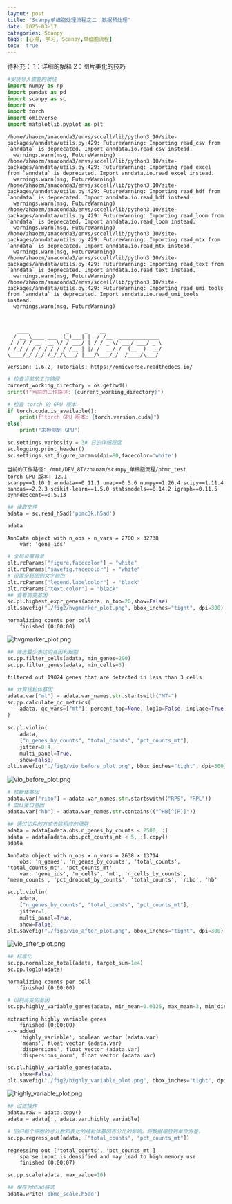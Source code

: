 ```yaml
---
layout: post
title: "Scanpy单细胞处理流程之二：数据预处理"
date: 2025-03-17
categories: Scanpy
tags: [心得, 学习, Scanpy,单细胞流程]
toc:  true
---
```


待补充：
1：详细的解释
2：图片美化的技巧

```python
#安装导入需要的模块
import numpy as np
import pandas as pd
import scanpy as sc
import os
import torch
import omicverse
import matplotlib.pyplot as plt
```

    /home/zhaozm/anaconda3/envs/sccell/lib/python3.10/site-packages/anndata/utils.py:429: FutureWarning: Importing read_csv from `anndata` is deprecated. Import anndata.io.read_csv instead.
      warnings.warn(msg, FutureWarning)
    /home/zhaozm/anaconda3/envs/sccell/lib/python3.10/site-packages/anndata/utils.py:429: FutureWarning: Importing read_excel from `anndata` is deprecated. Import anndata.io.read_excel instead.
      warnings.warn(msg, FutureWarning)
    /home/zhaozm/anaconda3/envs/sccell/lib/python3.10/site-packages/anndata/utils.py:429: FutureWarning: Importing read_hdf from `anndata` is deprecated. Import anndata.io.read_hdf instead.
      warnings.warn(msg, FutureWarning)
    /home/zhaozm/anaconda3/envs/sccell/lib/python3.10/site-packages/anndata/utils.py:429: FutureWarning: Importing read_loom from `anndata` is deprecated. Import anndata.io.read_loom instead.
      warnings.warn(msg, FutureWarning)
    /home/zhaozm/anaconda3/envs/sccell/lib/python3.10/site-packages/anndata/utils.py:429: FutureWarning: Importing read_mtx from `anndata` is deprecated. Import anndata.io.read_mtx instead.
      warnings.warn(msg, FutureWarning)
    /home/zhaozm/anaconda3/envs/sccell/lib/python3.10/site-packages/anndata/utils.py:429: FutureWarning: Importing read_text from `anndata` is deprecated. Import anndata.io.read_text instead.
      warnings.warn(msg, FutureWarning)
    /home/zhaozm/anaconda3/envs/sccell/lib/python3.10/site-packages/anndata/utils.py:429: FutureWarning: Importing read_umi_tools from `anndata` is deprecated. Import anndata.io.read_umi_tools instead.
      warnings.warn(msg, FutureWarning)


    
       ____            _     _    __                  
      / __ \____ ___  (_)___| |  / /__  _____________ 
     / / / / __ `__ \/ / ___/ | / / _ \/ ___/ ___/ _ \ 
    / /_/ / / / / / / / /__ | |/ /  __/ /  (__  )  __/ 
    \____/_/ /_/ /_/_/\___/ |___/\___/_/  /____/\___/                                              
    
    Version: 1.6.2, Tutorials: https://omicverse.readthedocs.io/



```python
# 检查当前的工作路径
current_working_directory = os.getcwd()
print(f"当前的工作路径: {current_working_directory}")

# 检查 torch 的 GPU 版本
if torch.cuda.is_available():
    print(f"torch GPU 版本: {torch.version.cuda}")
else:
    print("未检测到 GPU")

sc.settings.verbosity = 3# 日志详细程度
sc.logging.print_header()
sc.settings.set_figure_params(dpi=80,facecolor='white')
```

    当前的工作路径: /mnt/DEV_8T/zhaozm/scanpy_单细胞流程/pbmc_test
    torch GPU 版本: 12.1
    scanpy==1.10.1 anndata==0.11.1 umap==0.5.6 numpy==1.26.4 scipy==1.11.4 pandas==2.2.3 scikit-learn==1.5.0 statsmodels==0.14.2 igraph==0.11.5 pynndescent==0.5.13



```python
## 读取文件
adata = sc.read_h5ad('pbmc3k.h5ad')
```


```python
adata
```




    AnnData object with n_obs × n_vars = 2700 × 32738
        var: 'gene_ids'




```python
# 全局设置背景
plt.rcParams["figure.facecolor"] = "white"
plt.rcParams["savefig.facecolor"] = "white"
# 设置全局图例文字颜色
plt.rcParams["legend.labelcolor"] = "black"
plt.rcParams["text.color"] = "black"
## 查看高变基因
sc.pl.highest_expr_genes(adata, n_top=20,show=False)
plt.savefig("./fig2/hvgmarker_plot.png", bbox_inches="tight", dpi=300)
```

    normalizing counts per cell
        finished (0:00:00)



    

![hvgmarker_plot.png](https://cdn.jsdelivr.net/gh/capablezzm/capablezzm.github.io@main/images/2025/3/1742193154792.png)
    



```python
## 筛选最少表达的基因和细胞
sc.pp.filter_cells(adata, min_genes=200)
sc.pp.filter_genes(adata, min_cells=3)
```

    filtered out 19024 genes that are detected in less than 3 cells



```python
## 计算线粒体基因
adata.var["mt"] = adata.var_names.str.startswith("MT-")
sc.pp.calculate_qc_metrics(
    adata, qc_vars=["mt"], percent_top=None, log1p=False, inplace=True
)
```


```python
sc.pl.violin(
    adata,
    ["n_genes_by_counts", "total_counts", "pct_counts_mt"],
    jitter=0.4,
    multi_panel=True,
    show=False)
plt.savefig("./fig2/vio_before_plot.png", bbox_inches="tight", dpi=300)
```


    

![vio_before_plot.png](https://cdn.jsdelivr.net/gh/capablezzm/capablezzm.github.io@main/images/2025/3/1742193172176.png)
    



```python
# 核糖体基因
adata.var["ribo"] = adata.var_names.str.startswith(("RPS", "RPL"))
# 血红蛋白基因
adata.var["hb"] = adata.var_names.str.contains(("^HB[^(P)]"))
```


```python
## 通过切片的方式去除相应的细胞
adata = adata[adata.obs.n_genes_by_counts < 2500, :]
adata = adata[adata.obs.pct_counts_mt < 5, :].copy()
adata
```




    AnnData object with n_obs × n_vars = 2638 × 13714
        obs: 'n_genes', 'n_genes_by_counts', 'total_counts', 'total_counts_mt', 'pct_counts_mt'
        var: 'gene_ids', 'n_cells', 'mt', 'n_cells_by_counts', 'mean_counts', 'pct_dropout_by_counts', 'total_counts', 'ribo', 'hb'




```python
sc.pl.violin(
    adata,
    ["n_genes_by_counts", "total_counts", "pct_counts_mt"],
    jitter=1,
    multi_panel=True,
    show=False)
plt.savefig("./fig2/vio_after_plot.png", bbox_inches="tight", dpi=300)
```


    

![vio_after_plot.png](https://cdn.jsdelivr.net/gh/capablezzm/capablezzm.github.io@main/images/2025/3/1742193185101.png)
    



```python
## 标准化
sc.pp.normalize_total(adata, target_sum=1e4)
sc.pp.log1p(adata)
```

    normalizing counts per cell
        finished (0:00:00)



```python
# 识别高变的基因
sc.pp.highly_variable_genes(adata, min_mean=0.0125, max_mean=3, min_disp=0.5)
```

    extracting highly variable genes
        finished (0:00:00)
    --> added
        'highly_variable', boolean vector (adata.var)
        'means', float vector (adata.var)
        'dispersions', float vector (adata.var)
        'dispersions_norm', float vector (adata.var)



```python
sc.pl.highly_variable_genes(adata,
    show=False)
plt.savefig("./fig2/highly_variable_plot.png", bbox_inches="tight", dpi=300)
```


    

![highly_variable_plot.png](https://cdn.jsdelivr.net/gh/capablezzm/capablezzm.github.io@main/images/2025/3/1742193198303.png)
    



```python
## 过滤操作
adata.raw = adata.copy()
adata = adata[:, adata.var.highly_variable]
```


```python
# 回归每个细胞的总计数和表达的线粒体基因百分比的影响。将数据缩放到单位方差。
sc.pp.regress_out(adata, ["total_counts", "pct_counts_mt"])
```

    regressing out ['total_counts', 'pct_counts_mt']
        sparse input is densified and may lead to high memory use
        finished (0:00:07)



```python
sc.pp.scale(adata, max_value=10)
```


```python
## 保存为h5ad格式
adata.write('pbmc_scale.h5ad')
```
